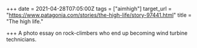 +++
date = 2021-04-28T07:05:00Z
tags = ["aimhigh"]
target_url = "https://www.patagonia.com/stories/the-high-life/story-97441.html"
title = "The high life."

+++
A photo essay on rock-climbers who end up becoming wind turbine technicians.